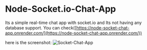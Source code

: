 # Node-Socket.io-Chat-App
Its a simple real-time chat app with socket.io and Its not having any database support.
You can check([https://node-socket-chat-app.onrender.com/](https://node-socket-chat-app.onrender.com/))

here is the screenshot:
![Socket-Chat-App](https://node-socket-chat-app.onrender.com/)

